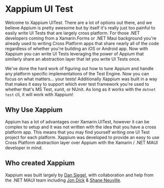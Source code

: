 # Xappium UI Test

Welcome to Xappium UITest. There are a lot of options out there, and we believe Appium is pretty awesome but by itself it's really just too painful to easily write UI Tests that are largely cross platform. For those .NET developers coming from a Xamarin.Forms or .NET Maui background you're already used to writing Cross Platform apps that share nearly all of the code regardless of whether you're building an iOS or Android app. Now with Xappium you can write UI Tests leveraging the power of Appium that similarly share an abstraction layer that let you write UI Tests once.

We've done the hard work of figuring out how to tune Appium and handle any platform specific implementations of the Test Engine. Now you can focus on what matters... your tests! Additionally Xappium was built in a way that makes it easy to support which ever test framework you're used to whether that's MS Test, xunit, or NUnit. As long as it works with the `dotnet test` cli, it will work with Xappium!

## Why Use Xappium

Appium has a lot of advantages over Xamarin.UITest, however it can be complex to setup and it was not written with the idea that you have a cross platform app. This means that you may find yourself writing one UI Test project for each platform. Xappium was developed to provide an easy to use Cross Platform abstraction layer over Appium with the Xamarin / .NET MAUI developer in mind.

## Who created Xappium

Xappium was built largely by [Dan Siegel](https://github.com/sponsor/dansiegel), with collaboration and help from the .NET MAUI team including [Jon Dick](https://github.com/redth) & [Shane Neuville](https://github.com/pureween).